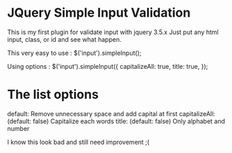 # JQuery Simple Input Validation

This is my first plugin for validate input with jquery 3.5.x
Just put any html input, class, or id and see what happen.

This very easy to use :
$('input').simpleInput();

Using options :
$('input').simpleInput({
  capitalizeAll: true,
  title: true,
});

# The list options 
default: Remove unnecessary space and add capital at first 
capitalizeAll: (default: false) Capitalize each words 
title: (default: false) Only alphabet and number 

I know this look bad and still need improvement ;(
